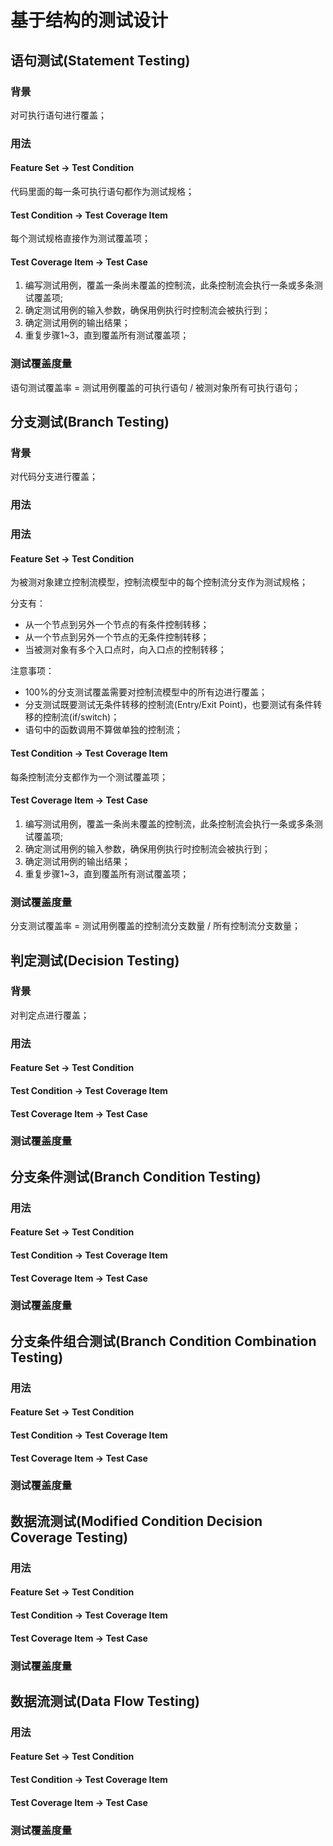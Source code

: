 # 基于结构的测试设计

## 语句测试\(Statement Testing\)

### 背景

对可执行语句进行覆盖；

### 用法

#### Feature Set -&gt; Test Condition

代码里面的每一条可执行语句都作为测试规格；

#### Test Condition -&gt; Test Coverage Item

每个测试规格直接作为测试覆盖项；

#### Test Coverage Item -&gt; Test Case

1. 编写测试用例，覆盖一条尚未覆盖的控制流，此条控制流会执行一条或多条测试覆盖项;
2. 确定测试用例的输入参数，确保用例执行时控制流会被执行到；
3. 确定测试用例的输出结果；
4. 重复步骤1~3，直到覆盖所有测试覆盖项；

### 测试覆盖度量

语句测试覆盖率 = 测试用例覆盖的可执行语句 / 被测对象所有可执行语句；

## 分支测试\(Branch Testing\)

### 背景

对代码分支进行覆盖；

### 用法

### 用法

#### Feature Set -&gt; Test Condition

为被测对象建立控制流模型，控制流模型中的每个控制流分支作为测试规格；

分支有：

* 从一个节点到另外一个节点的有条件控制转移；
* 从一个节点到另外一个节点的无条件控制转移；
* 当被测对象有多个入口点时，向入口点的控制转移；

注意事项：

* 100%的分支测试覆盖需要对控制流模型中的所有边进行覆盖；
* 分支测试既要测试无条件转移的控制流\(Entry/Exit Point\)，也要测试有条件转移的控制流\(if/switch\)；
* 语句中的函数调用不算做单独的控制流；

#### Test Condition -&gt; Test Coverage Item

每条控制流分支都作为一个测试覆盖项；

#### Test Coverage Item -&gt; Test Case

1. 编写测试用例，覆盖一条尚未覆盖的控制流，此条控制流会执行一条或多条测试覆盖项;
2. 确定测试用例的输入参数，确保用例执行时控制流会被执行到；
3. 确定测试用例的输出结果；
4. 重复步骤1~3，直到覆盖所有测试覆盖项；

### 测试覆盖度量

分支测试覆盖率 = 测试用例覆盖的控制流分支数量 / 所有控制流分支数量；

## 判定测试\(Decision Testing\)

### 背景

对判定点进行覆盖；

### 用法

#### Feature Set -&gt; Test Condition

#### Test Condition -&gt; Test Coverage Item

#### Test Coverage Item -&gt; Test Case

### 测试覆盖度量

## 分支条件测试\(Branch Condition Testing\)

### 用法

#### Feature Set -&gt; Test Condition

#### Test Condition -&gt; Test Coverage Item

#### Test Coverage Item -&gt; Test Case

### 测试覆盖度量

## 分支条件组合测试\(Branch Condition Combination Testing\)

### 用法

#### Feature Set -&gt; Test Condition

#### Test Condition -&gt; Test Coverage Item

#### Test Coverage Item -&gt; Test Case

### 测试覆盖度量

## 数据流测试\(Modified Condition Decision Coverage Testing\)

### 用法

#### Feature Set -&gt; Test Condition

#### Test Condition -&gt; Test Coverage Item

#### Test Coverage Item -&gt; Test Case

### 测试覆盖度量

## 数据流测试\(Data Flow Testing\)

### 用法

#### Feature Set -&gt; Test Condition

#### Test Condition -&gt; Test Coverage Item

#### Test Coverage Item -&gt; Test Case

### 测试覆盖度量

